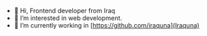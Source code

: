 - 👋 Hi, Frontend developer from Iraq
- 👀 I’m interested in web development.
- 🌱 I’m currently working in [https://github.com/iraquna](Iraquna)
<!---
ahmed-hassan23/ahmed-hassan23 is a ✨ special ✨ repository because its `README.md` (this file) appears on your GitHub profile.
You can click the Preview link to take a look at your changes.
--->
